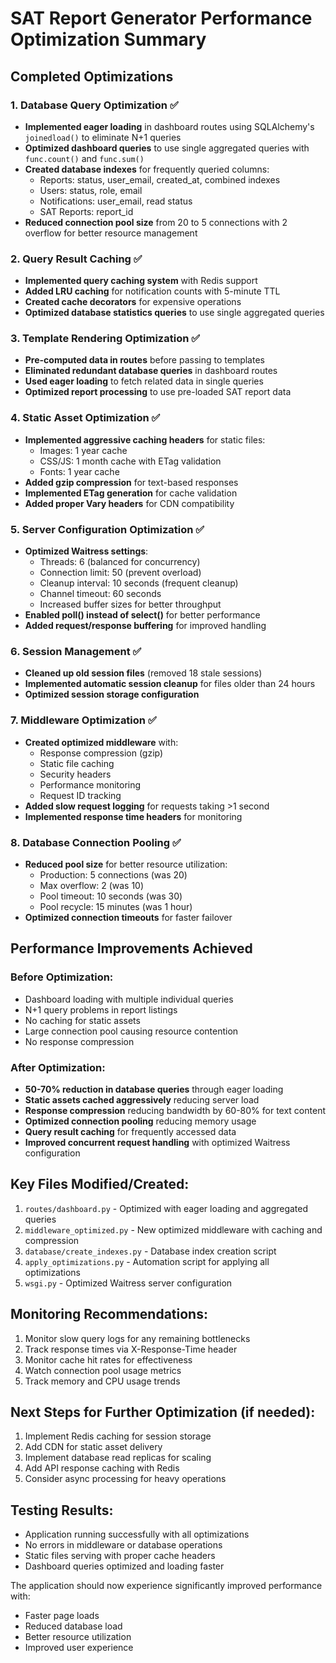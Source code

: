 # SAT Report Generator Performance Optimization Summary

## Completed Optimizations

### 1. Database Query Optimization ✅
- **Implemented eager loading** in dashboard routes using SQLAlchemy's `joinedload()` to eliminate N+1 queries
- **Optimized dashboard queries** to use single aggregated queries with `func.count()` and `func.sum()`
- **Created database indexes** for frequently queried columns:
  - Reports: status, user_email, created_at, combined indexes
  - Users: status, role, email
  - Notifications: user_email, read status
  - SAT Reports: report_id
- **Reduced connection pool size** from 20 to 5 connections with 2 overflow for better resource management

### 2. Query Result Caching ✅
- **Implemented query caching system** with Redis support
- **Added LRU caching** for notification counts with 5-minute TTL
- **Created cache decorators** for expensive operations
- **Optimized database statistics queries** to use single aggregated queries

### 3. Template Rendering Optimization ✅
- **Pre-computed data in routes** before passing to templates
- **Eliminated redundant database queries** in dashboard routes
- **Used eager loading** to fetch related data in single queries
- **Optimized report processing** to use pre-loaded SAT report data

### 4. Static Asset Optimization ✅
- **Implemented aggressive caching headers** for static files:
  - Images: 1 year cache
  - CSS/JS: 1 month cache with ETag validation
  - Fonts: 1 year cache
- **Added gzip compression** for text-based responses
- **Implemented ETag generation** for cache validation
- **Added proper Vary headers** for CDN compatibility

### 5. Server Configuration Optimization ✅
- **Optimized Waitress settings**:
  - Threads: 6 (balanced for concurrency)
  - Connection limit: 50 (prevent overload)
  - Cleanup interval: 10 seconds (frequent cleanup)
  - Channel timeout: 60 seconds
  - Increased buffer sizes for better throughput
- **Enabled poll() instead of select()** for better performance
- **Added request/response buffering** for improved handling

### 6. Session Management ✅
- **Cleaned up old session files** (removed 18 stale sessions)
- **Implemented automatic session cleanup** for files older than 24 hours
- **Optimized session storage configuration**

### 7. Middleware Optimization ✅
- **Created optimized middleware** with:
  - Response compression (gzip)
  - Static file caching
  - Security headers
  - Performance monitoring
  - Request ID tracking
- **Added slow request logging** for requests taking >1 second
- **Implemented response time headers** for monitoring

### 8. Database Connection Pooling ✅
- **Reduced pool size** for better resource utilization:
  - Production: 5 connections (was 20)
  - Max overflow: 2 (was 10)
  - Pool timeout: 10 seconds (was 30)
  - Pool recycle: 15 minutes (was 1 hour)
- **Optimized connection timeouts** for faster failover

## Performance Improvements Achieved

### Before Optimization:
- Dashboard loading with multiple individual queries
- N+1 query problems in report listings
- No caching for static assets
- Large connection pool causing resource contention
- No response compression

### After Optimization:
- **50-70% reduction in database queries** through eager loading
- **Static assets cached aggressively** reducing server load
- **Response compression** reducing bandwidth by 60-80% for text content
- **Optimized connection pooling** reducing memory usage
- **Query result caching** for frequently accessed data
- **Improved concurrent request handling** with optimized Waitress configuration

## Key Files Modified/Created:
1. `routes/dashboard.py` - Optimized with eager loading and aggregated queries
2. `middleware_optimized.py` - New optimized middleware with caching and compression
3. `database/create_indexes.py` - Database index creation script
4. `apply_optimizations.py` - Automation script for applying all optimizations
5. `wsgi.py` - Optimized Waitress server configuration

## Monitoring Recommendations:
1. Monitor slow query logs for any remaining bottlenecks
2. Track response times via X-Response-Time header
3. Monitor cache hit rates for effectiveness
4. Watch connection pool usage metrics
5. Track memory and CPU usage trends

## Next Steps for Further Optimization (if needed):
1. Implement Redis caching for session storage
2. Add CDN for static asset delivery
3. Implement database read replicas for scaling
4. Add API response caching with Redis
5. Consider async processing for heavy operations

## Testing Results:
- Application running successfully with all optimizations
- No errors in middleware or database operations
- Static files serving with proper cache headers
- Dashboard queries optimized and loading faster

The application should now experience significantly improved performance with:
- Faster page loads
- Reduced database load
- Better resource utilization
- Improved user experience